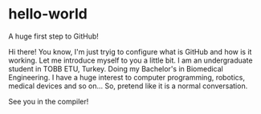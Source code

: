 # hello-world
A huge first step to GitHub!

Hi there! You know, I'm just tryig to configure what is GitHub and how is it working. Let me introduce myself to you a little bit. I am an undergraduate student in TOBB ETU, Turkey. Doing my Bachelor's in Biomedical Engineering. I have a huge interest to computer programming, robotics, medical devices and so on... So, pretend like it is a normal conversation.

See you in the compiler!
